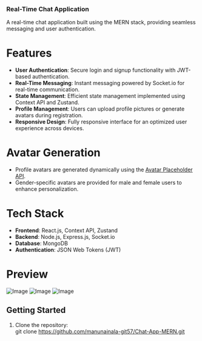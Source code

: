 ### Real-Time Chat Application  

A real-time chat application built using the MERN stack, providing seamless messaging and user authentication.  

# Features  
- **User Authentication**: Secure login and signup functionality with JWT-based authentication.  
- **Real-Time Messaging**: Instant messaging powered by Socket.io for real-time communication.  
- **State Management**: Efficient state management implemented using Context API and Zustand.  
- **Profile Management**: Users can upload profile pictures or generate avatars during registration.  
- **Responsive Design**: Fully responsive interface for an optimized user experience across devices.  

# Avatar Generation  
- Profile avatars are generated dynamically using the [Avatar Placeholder API](https://avatar-placeholder.iran.liara.run/).  
- Gender-specific avatars are provided for male and female users to enhance personalization.  

# Tech Stack  
- **Frontend**: React.js, Context API, Zustand  
- **Backend**: Node.js, Express.js, Socket.io  
- **Database**: MongoDB  
- **Authentication**: JSON Web Tokens (JWT)

# Preview
![Image](https://github.com/user-attachments/assets/31910299-d567-4e85-ba52-dcbac6bbd064)
![Image](https://github.com/user-attachments/assets/1bca62d8-1962-4540-9174-c313fb8aba2f)
![Image](https://github.com/user-attachments/assets/633a2bfb-39d9-4b0c-8bb9-45ef7e911a36)

## Getting Started  
1. Clone the repository:  
   git clone https://github.com/manunainala-git57/Chat-App-MERN.git
